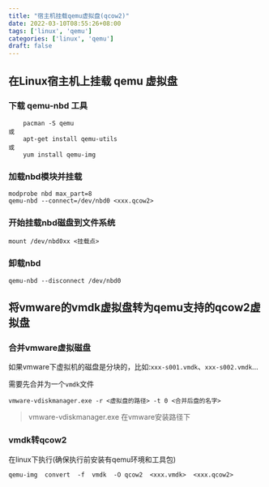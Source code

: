 ```yaml
---
title: "宿主机挂载qemu虚拟盘(qcow2)"
date: 2022-03-10T08:55:26+08:00
tags: ['linux', 'qemu']
categories: ['linux', 'qemu']
draft: false
---
```


## 在Linux宿主机上挂载 qemu 虚拟盘
### 下载 qemu-nbd 工具
```shell
    pacman -S qemu
或
    apt-get install qemu-utils
或
    yum install qemu-img
```

### 加载nbd模块并挂载
```shell
modprobe nbd max_part=8
qemu-nbd --connect=/dev/nbd0 <xxx.qcow2>
```

### 开始挂载nbd磁盘到文件系统
```shell
mount /dev/nbd0xx <挂载点>
```

### 卸载nbd
```shell
qemu-nbd --disconnect /dev/nbd0
```

## 将vmware的vmdk虚拟盘转为qemu支持的qcow2虚拟盘
### 合并vmware虚拟磁盘
如果vmware下虚拟机的磁盘是分块的，比如:`xxx-s001.vmdk`、`xxx-s002.vmdk`...

需要先合并为一个`vmdk`文件
```shell
vmware-vdiskmanager.exe -r <虚拟盘的路径> -t 0 <合并后盘的名字>
```

> vmware-vdiskmanager.exe 在vmware安装路径下

### vmdk转qcow2

在linux下执行(确保执行前安装有qemu环境和工具包)
```shell
qemu-img  convert  -f  vmdk  -O qcow2  <xxx.vmdk>  <xxx.qcow2>

```

